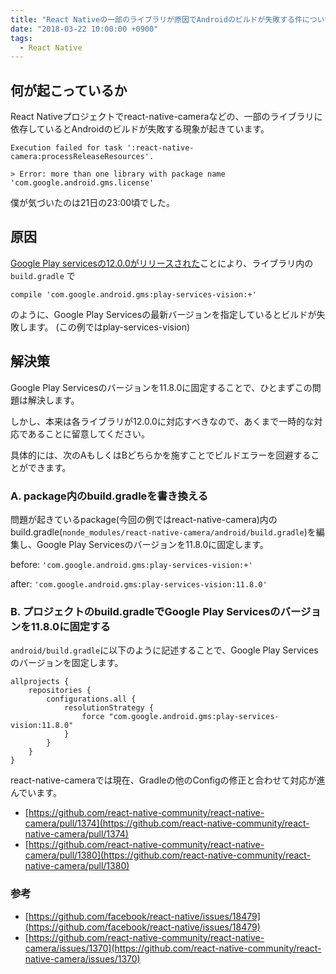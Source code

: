 ```yaml
---
title: "React Nativeの一部のライブラリが原因でAndroidのビルドが失敗する件について"
date: "2018-03-22 10:00:00 +0900"
tags:
  - React Native
---
```


## 何が起こっているか
React Nativeプロジェクトでreact-native-cameraなどの、一部のライブラリに依存しているとAndroidのビルドが失敗する現象が起きています。

```
Execution failed for task ':react-native-camera:processReleaseResources'.

> Error: more than one library with package name 'com.google.android.gms.license'
```

僕が気づいたのは21日の23:00頃でした。

## 原因
[Google Play servicesの12.0.0がリリースされた](https://developers.google.com/android/guides/releases)ことにより、ライブラリ内の `build.gradle` で
```
compile 'com.google.android.gms:play-services-vision:+'
```
のように、Google Play Servicesの最新バージョンを指定しているとビルドが失敗します。
(この例ではplay-services-vision)

## 解決策

Google Play Servicesのバージョンを11.8.0に固定することで、ひとまずこの問題は解決します。

しかし、本来は各ライブラリが12.0.0に対応すべきなので、あくまで一時的な対応であることに留意してください。

具体的には、次のAもしくはBどちらかを施すことでビルドエラーを回避することができます。

### A. package内のbuild.gradleを書き換える
問題が起きているpackage(今回の例ではreact-native-camera)内のbuild.gradle(`nonde_modules/react-native-camera/android/build.gradle`)を編集し、Google Play Servicesのバージョンを11.8.0に固定します。

before: `'com.google.android.gms:play-services-vision:+'`

after: `'com.google.android.gms:play-services-vision:11.8.0'`

### B. プロジェクトのbuild.gradleでGoogle Play Servicesのバージョンを11.8.0に固定する
`android/build.gradle`に以下のように記述することで、Google Play Servicesのバージョンを固定します。

```
allprojects {
    repositories {
        configurations.all {
            resolutionStrategy {
                force "com.google.android.gms:play-services-vision:11.8.0"
            }
        }
    }
}
```

react-native-cameraでは現在、Gradleの他のConfigの修正と合わせて対応が進んでいます。

- [https://github.com/react-native-community/react-native-camera/pull/1374](https://github.com/react-native-community/react-native-camera/pull/1374)
- [https://github.com/react-native-community/react-native-camera/pull/1380](https://github.com/react-native-community/react-native-camera/pull/1380)

### 参考
- [https://github.com/facebook/react-native/issues/18479](https://github.com/facebook/react-native/issues/18479)
- [https://github.com/react-native-community/react-native-camera/issues/1370](https://github.com/react-native-community/react-native-camera/issues/1370)


